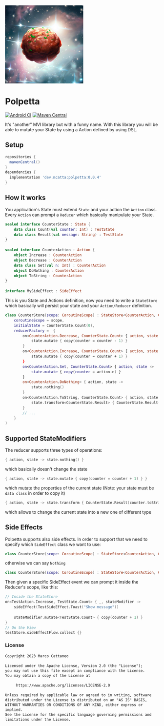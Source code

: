 ![polpetta](extra/polpetta-logo.png) 
# Polpetta
[![Android CI](https://github.com/mcatta/polpetta/actions/workflows/test.yml/badge.svg)](https://github.com/mcatta/polpetta/actions/workflows/test.yml)
[![Maven Central](https://img.shields.io/maven-central/v/dev.mcatta/polpetta?label=MavenCentral&logo=apache-maven)](https://search.maven.org/artifact/dev.mcatta/polpetta)

It's "another" MVI library but with a funny name.
With this library you will be able to mutate your State by using a Action defined by using DSL.

## Setup
```groovy
repositories {
  mavenCentral()
}
dependencies {
  implementation 'dev.mcatta:polpetta:0.0.4'
}
```

## How it works
You application's State must extend `State` and your action the `Action` class. Every `Action` can prompt a `Reducer` which basically manipulate your State.

```kotlin
sealed interface CounterState : State {
    data class Count(val counter: Int) : TestState
    data class Result(val message: String) : TestState
}

sealed interface CounterAction : Action {
    object Increase : CounterAction
    object Decrease : CounterAction
    data class Set(val n: Int) : CounterAction
    object DoNothing : CounterAction
    object ToString : CounterAction
}

interface MySideEffect : SideEffect
```

This is you State and Actions definition, now you need to write a `StateStore` which basically will persist your state and your `Action/Reducer` definition.

```kotlin
class CounterStore(scope: CoroutineScope) : StateStore<CounterAction, CounterState, MySideEffect>(
    coroutineScope = scope,
    initialState = CounterState.Count(0),
    reducerFactory =  {
        on<CounterAction.Decrease, CounterState.Count> { action, state ->
            state.mutate { copy(counter = counter - 1) }
        }
        on<CounterAction.Increase, CounterState.Count> { action, state ->
            state.mutate { copy(counter = counter + 1) }
        }
        on<CounterAction.Set, CounterState.Count> { action, state ->
            state.mutate { copy(counter = action.n) }
        }
        on<CounterAction.DoNothing> { action, state ->
            state.nothing()
        }
        on<CounterAction.ToString, CounterState.Count> { action, state ->
            state.transform<CounterState.Result> { CounterState.Result(counter.toString()) }
        }
        // ...
    }
)
```

## Supported StateModifiers

The reducer supports three types of operations:
```kotlin
{ action, state -> state.nothing() }
```
which basically doesn't change the state

```kotlin
{ action, state -> state.mutate { copy(counter = counter + 1) } }
```
which mutate the properties of the current state (Note: your state must be `data class` in order to copy it)

```kotlin
{ action, state -> state.transform { CounterState.Result(counter.toString()) } }
```
which allows to change the current state into a new one of different type

## Side Effects
Polpetta supports also side effects. In order to support that we need to specify which `SideEffect` class we want to use:
```kotlin
class CounterStore(scope: CoroutineScope) : StateStore<CounterAction, CounterState, MySideEffect>
```
otherwise we can say `Nothing`
```kotlin
class CounterStore(scope: CoroutineScope) : StateStore<CounterAction, CounterState, Nothing>
```

Then given a specific SideEffect event we can prompt it inside the Reducer's scope, like this:
```kotlin
// Inside the StateStore
on<TestAction.Increase, TestState.Count> { _, stateModifier ->
    sideEffect(TestSideEffect.Toast("Show message"))
    
    stateModifier.mutate<TestState.Count> { copy(counter + 1) }
}
// On the View
testStore.sideEffectFlow.collect {}
```

### License
```
Copyright 2023 Marco Cattaneo  
 
Licensed under the Apache License, Version 2.0 (the "License");  
you may not use this file except in compliance with the License.  
You may obtain a copy of the License at  
 
     https://www.apache.org/licenses/LICENSE-2.0  
 
Unless required by applicable law or agreed to in writing, software  
distributed under the License is distributed on an "AS IS" BASIS,  
WITHOUT WARRANTIES OR CONDITIONS OF ANY KIND, either express or implied.  
See the License for the specific language governing permissions and  
limitations under the License.
```
